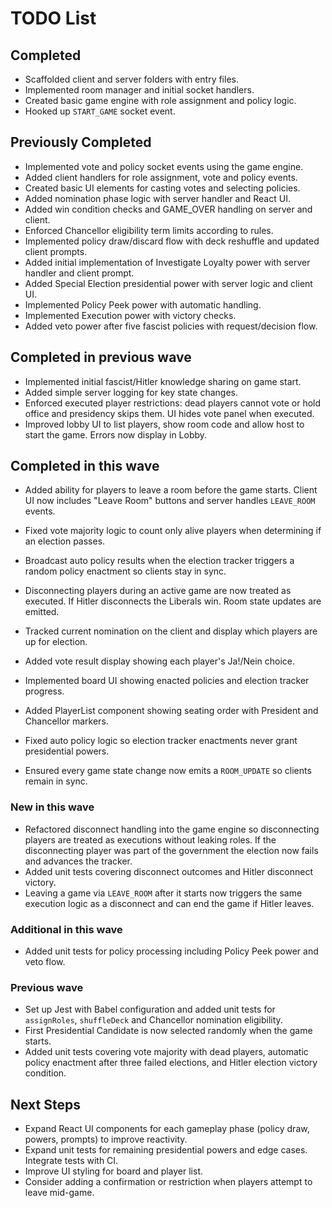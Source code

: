 # TODO List

## Completed
- Scaffolded client and server folders with entry files.
- Implemented room manager and initial socket handlers.
- Created basic game engine with role assignment and policy logic.
- Hooked up `START_GAME` socket event.

## Previously Completed
- Implemented vote and policy socket events using the game engine.
- Added client handlers for role assignment, vote and policy events.
- Created basic UI elements for casting votes and selecting policies.
- Added nomination phase logic with server handler and React UI.
- Added win condition checks and GAME_OVER handling on server and client.
- Enforced Chancellor eligibility term limits according to rules.
- Implemented policy draw/discard flow with deck reshuffle and updated client prompts.
- Added initial implementation of Investigate Loyalty power with server handler and client prompt.
- Added Special Election presidential power with server logic and client UI.
- Implemented Policy Peek power with automatic handling.
- Implemented Execution power with victory checks.
- Added veto power after five fascist policies with request/decision flow.

## Completed in previous wave
- Implemented initial fascist/Hitler knowledge sharing on game start.
- Added simple server logging for key state changes.
- Enforced executed player restrictions: dead players cannot vote or hold office and presidency skips them. UI hides vote panel when executed.
- Improved lobby UI to list players, show room code and allow host to start the game. Errors now display in Lobby.

## Completed in this wave
- Added ability for players to leave a room before the game starts. Client UI now includes "Leave Room" buttons and server handles `LEAVE_ROOM` events.
- Fixed vote majority logic to count only alive players when determining if an election passes.
- Broadcast auto policy results when the election tracker triggers a random policy enactment so clients stay in sync.
- Disconnecting players during an active game are now treated as executed. If Hitler disconnects the Liberals win. Room state updates are emitted.
- Tracked current nomination on the client and display which players are up for election.
- Added vote result display showing each player's Ja!/Nein choice.
- Implemented board UI showing enacted policies and election tracker progress.
- Added PlayerList component showing seating order with President and Chancellor markers.
- Fixed auto policy logic so election tracker enactments never grant
  presidential powers.

- Ensured every game state change now emits a `ROOM_UPDATE` so clients
  remain in sync.

### New in this wave
- Refactored disconnect handling into the game engine so disconnecting players
  are treated as executions without leaking roles. If the disconnecting player
  was part of the government the election now fails and advances the tracker.
- Added unit tests covering disconnect outcomes and Hitler disconnect victory.
- Leaving a game via `LEAVE_ROOM` after it starts now triggers the same
  execution logic as a disconnect and can end the game if Hitler leaves.

### Additional in this wave
- Added unit tests for policy processing including Policy Peek power and veto
  flow.

### Previous wave
- Set up Jest with Babel configuration and added unit tests for `assignRoles`,
  `shuffleDeck` and Chancellor nomination eligibility.
- First Presidential Candidate is now selected randomly when the game starts.
- Added unit tests covering vote majority with dead players,
  automatic policy enactment after three failed elections,
  and Hitler election victory condition.

## Next Steps
- Expand React UI components for each gameplay phase (policy draw, powers, prompts) to improve reactivity.
- Expand unit tests for remaining presidential powers and edge cases. Integrate tests with CI.
- Improve UI styling for board and player list.
- Consider adding a confirmation or restriction when players attempt to leave
  mid-game.
